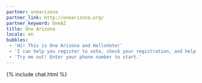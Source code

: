 ```yaml
---
partner: onearizona
partner_link: http://onearizona.org/
partner_keyword: OneAZ
title: One Arizona
locale: en
bubbles:
 - 'Hi! This is One Arizona and HelloVote!'
 - 'I can help you register to vote, check your registration, and help your friends register'
 - 'Try me out! Enter your phone number to start.'
---
```

{% include chat.html %}



